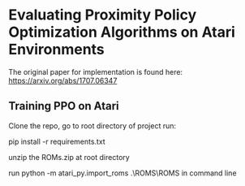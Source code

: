 # Evaluating Proximity Policy Optimization Algorithms on Atari Environments

The original paper for implementation is found here: https://arxiv.org/abs/1707.06347

## Training PPO on Atari

Clone the repo, go to root directory of project run:

pip install -r requirements.txt

unzip the ROMs.zip at root directory

run python -m atari_py.import_roms .\ROMS\ROMS in command line

